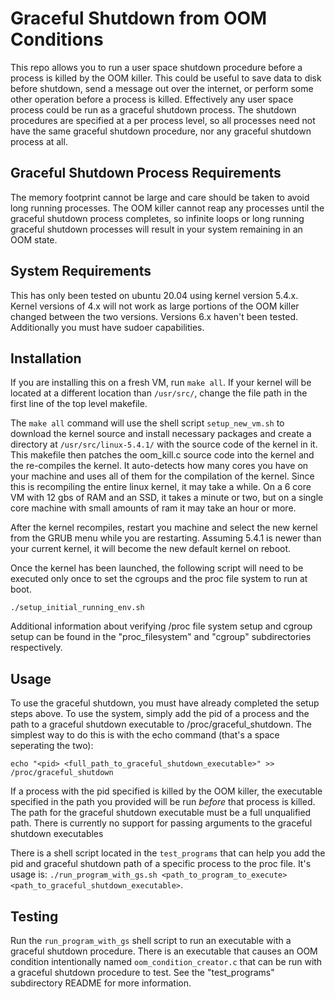 # Graceful Shutdown from OOM Conditions
This repo allows you to run a user space shutdown procedure before a process is killed by the OOM killer. This could be useful to save data to disk before shutdown, send a message out over the internet, or perform some other operation before a process is killed. Effectively any user space process could be run as a graceful shutdown process. The shutdown procedures are specified at a per process level, so all processes need not have the same graceful shutdown procedure, nor any graceful shutdown process at all.

## Graceful Shutdown Process Requirements 
The memory footprint cannot be large and care should be taken to avoid long running processes. The OOM killer cannot reap any processes until the graceful shutdown process completes, so infinite loops or long running graceful shutdown processes will result in your system remaining in an OOM state.


## System Requirements
This has only been tested on ubuntu 20.04 using kernel version 5.4.x. Kernel versions of 4.x will not work as large portions of the OOM killer changed between the two versions. Versions 6.x haven't been tested. Additionally you must have sudoer capabilities.

## Installation
If you are installing this on a fresh VM, run ```make all```. If your kernel will be located at a different location than ```/usr/src/```, change the file path in the first line of the top level makefile.

The ```make all``` command will use the shell script ```setup_new_vm.sh``` to download the kernel source and install necessary packages and create a directory at ```/usr/src/linux-5.4.1/``` with the source code of the kernel in it. This makefile then patches the oom_kill.c source code into the kernel and the re-compiles the kernel. It auto-detects how many cores you have on your machine and uses all of them for the compilation of the kernel. Since this is recompiling the entire linux kernel, it may take a while. On a 6 core VM with 12 gbs of RAM and an SSD, it takes a minute or two, but on a single core machine with small amounts of ram it may take an hour or more.

After the kernel recompiles, restart you machine and select the new kernel from the GRUB menu while you are restarting. Assuming 5.4.1 is newer than your current kernel, it will become the new default kernel on reboot.

Once the kernel has been launched, the following script will need to be executed only once to set the cgroups and the proc file system to run at boot.

```./setup_initial_running_env.sh```

Additional information about verifying /proc file system setup and cgroup setup can be found in the "proc_filesystem" and "cgroup" subdirectories respectively.

## Usage
To use the graceful shutdown, you must have already completed the setup steps above. To use the system, simply add the pid of a process and the path to a graceful shutdown executable to /proc/graceful_shutdown. The simplest way to do this is with the echo command (that's a space seperating the two):

```echo "<pid> <full_path_to_graceful_shutdown_executable>" >> /proc/graceful_shutdown```

If a process with the pid specified is killed by the OOM killer, the executable specified in the path you provided will be run *before* that process is killed. The path for the graceful shutdown executable must be a full unqualified path. There is currently no support for passing arguments to the graceful shutdown executables

There is a shell script located in the ```test_programs``` that can help you add the pid and graceful shutdown path of a specific process to the proc file. It's usage is: ```./run_program_with_gs.sh <path_to_program_to_execute> <path_to_graceful_shutdown_executable>```.

## Testing
Run the ```run_program_with_gs``` shell script to run an executable with a graceful shutdown procedure. There is an executable that causes an OOM condition intentionally named ```oom_condition_creator.c``` that can be run with a graceful shutdown procedure to test. See the "test_programs" subdirectory README for more information.
